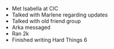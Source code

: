 - Met Isabella at CIC
- Talked with Marlene regarding updates
- Talked with old friend group
- Arka messaged
- Ran 2k
- Finished writing Hard Things 6